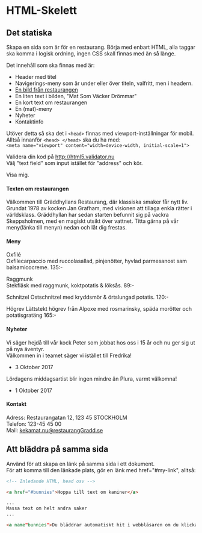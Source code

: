# HTML-Skelett


## Det statiska  

Skapa en sida som är för en restaurang. 
Börja med enbart HTML, alla taggar ska komma i logisk ordning, ingen CSS skall finnas med än så länge.

Det innehåll som ska finnas med är:  
* Header med titel
* Navigerings-meny som är under eller över titeln, valfritt, men i headern.
* [En bild från restaurangen](http://nicullman.se/webbutv/images.html)
* En liten text i bilden, "Mat Som Väcker Drömmar"
* En kort text om restaurangen
* En (mat)-meny
* Nyheter
* Kontaktinfo

Utöver detta så ska det i ```<head>``` finnas med viewport-inställningar för mobil. 
Alltså innanför ```<head> </head>``` ska du ha med:  
```<meta name="viewport" content="width=device-width, initial-scale=1">```

Validera din kod på http://html5.validator.nu  
Välj "text field" som input istället för "address" och kör.

Visa mig.

#### Texten om restaurangen  
Välkommen till Gräddhyllans Restaurang, där klassiska smaker får nytt liv. Grundat 1978 av kocken
Jan Grafham, med visionen att tillaga enkla rätter i världsklass. Gräddhyllan har sedan starten befunnit sig på vackra Skeppsholmen,
med en magiskt utsikt över vattnet. Titta gärna på vår meny(länka till menyn) nedan och låt dig frestas. 

#### Meny
Oxfilé  
Oxfilecarpaccio med ruccolasallad, pinjenötter, hyvlad parmesanost sam balsamicocreme. 135:-

Raggmunk  
Stekfläsk med raggmunk, koktpotatis & löksås. 89:-

Schnitzel
Ostschnitzel med kryddsmör & örtslungad potatis. 120:-

Högrev
Lättstekt högrev från Alpoxe med rosmarinsky, späda morötter och potatisgratäng 165:-

#### Nyheter

Vi säger hejdå till vår kock Peter som jobbat hos oss i 15 år och nu ger sig ut på nya äventyr.  
Välkommen in i teamet säger vi istället till Fredrika!
- 3 Oktober 2017

Lördagens middagsartist blir ingen mindre än Plura, varmt välkomna!
- 1 Oktober 2017

#### Kontakt

Adress: Restaurangatan 12, 123 45 STOCKHOLM  
Telefon: 123-45 45 00  
Mail: kekamat.nu@restaurangGradd.se

## Att bläddra på samma sida

Använd <a name="my-link"></a> för att skapa en länk på samma sida i ett dokument.  
För att komma till den länkade plats, gör en länk med href="#my-link", alltså:

```HTML
<!-- Inledande HTML, head osv -->

<a href="#bunnies">Hoppa till text om kaniner</a>

...
Massa text om helt andra saker  
...  

<a name"bunnies">Du bläddrar automatiskt hit i webbläsaren om du klickar på #bunnies-länken.</a>

```
